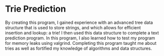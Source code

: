 # Trie Prediction
By creating this program, I gained experience with an advanced tree data structure that is used to store strings, and which allows for efficient insertion and lookup: a trie! I then used this data structure to complete a text prediction program. In this program, I also learned how to test my program for memory leaks using valgrind. Completing this program taught me about tries as well as fortified my knowledge of algorithms and data structures.

